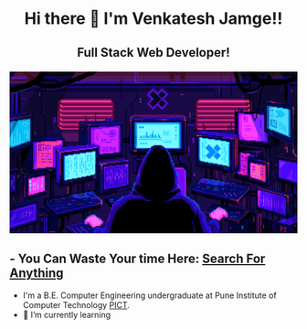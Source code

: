 # <p align="center"> Hi there 👋 I'm Venkatesh Jamge!! </p>

## <p align="center">Full Stack Web Developer!</p>

![Screenshot](imafeForGitHub.gif)

## - You Can Waste Your time Here: [Search For Anything](https://venkateshjamge.github.io/gifs/)
- I'm a B.E. Computer Engineering undergraduate at Pune Institute of Computer Technology [PICT](https://pict.edu/).
- 🌱 I’m currently learning

<!--
**venkateshjamge/venkateshjamge** is a ✨ _special_ ✨ repository because its `README.md` (this file) appears on your GitHub profile.

Here are some ideas to get you started:

- 🔭 I’m currently working on ...
- 🌱 I’m currently learning ...
- 👯 I’m looking to collaborate on ...
- 🤔 I’m looking for help with ...
- 💬 Ask me about ...
- 📫 How to reach me: ...
- 😄 Pronouns: ...
- ⚡ Fun fact: ...
-->
